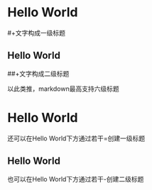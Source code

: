 # Hello World
#+文字构成一级标题
## Hello World
##+文字构成二级标题


以此类推，markdown最高支持六级标题


Hello World
==========
还可以在Hello World下方通过若干=创建一级标题

Hello World
------
也可以在Hello World下方通过若干-创建二级标题
